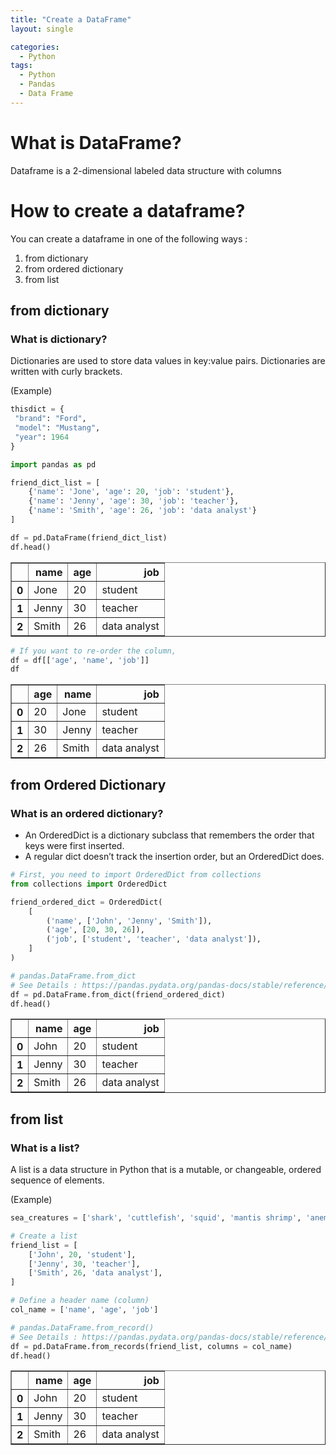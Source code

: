 ```yaml
---
title: "Create a DataFrame"
layout: single

categories:
  - Python
tags:
  - Python
  - Pandas
  - Data Frame
---
```


# What is DataFrame?

Dataframe is a 2-dimensional labeled data structure with columns

# How to create a dataframe?

You can create a dataframe in one of the following ways :

1. from dictionary
2. from ordered dictionary
3. from list

## from dictionary

### What is dictionary?
Dictionaries are used to store data values in key:value pairs.
Dictionaries are written with curly brackets.

(Example)    
```python
thisdict = {
 "brand": "Ford",
 "model": "Mustang",
 "year": 1964
}
```



```python
import pandas as pd

friend_dict_list = [
    {'name': 'Jone', 'age': 20, 'job': 'student'},
    {'name': 'Jenny', 'age': 30, 'job': 'teacher'},
    {'name': 'Smith', 'age': 26, 'job': 'data analyst'}
]
```


```python
df = pd.DataFrame(friend_dict_list)
df.head()
```




<div>
<style scoped>
    .dataframe tbody tr th:only-of-type {
        vertical-align: middle;
    }

    .dataframe tbody tr th {
        vertical-align: top;
    }

    .dataframe thead th {
        text-align: right;
    }
</style>
<table border="1" class="dataframe">
  <thead>
    <tr style="text-align: right;">
      <th></th>
      <th>name</th>
      <th>age</th>
      <th>job</th>
    </tr>
  </thead>
  <tbody>
    <tr>
      <th>0</th>
      <td>Jone</td>
      <td>20</td>
      <td>student</td>
    </tr>
    <tr>
      <th>1</th>
      <td>Jenny</td>
      <td>30</td>
      <td>teacher</td>
    </tr>
    <tr>
      <th>2</th>
      <td>Smith</td>
      <td>26</td>
      <td>data analyst</td>
    </tr>
  </tbody>
</table>
</div>




```python
# If you want to re-order the column,
df = df[['age', 'name', 'job']]
df
```




<div>
<style scoped>
    .dataframe tbody tr th:only-of-type {
        vertical-align: middle;
    }

    .dataframe tbody tr th {
        vertical-align: top;
    }

    .dataframe thead th {
        text-align: right;
    }
</style>
<table border="1" class="dataframe">
  <thead>
    <tr style="text-align: right;">
      <th></th>
      <th>age</th>
      <th>name</th>
      <th>job</th>
    </tr>
  </thead>
  <tbody>
    <tr>
      <th>0</th>
      <td>20</td>
      <td>Jone</td>
      <td>student</td>
    </tr>
    <tr>
      <th>1</th>
      <td>30</td>
      <td>Jenny</td>
      <td>teacher</td>
    </tr>
    <tr>
      <th>2</th>
      <td>26</td>
      <td>Smith</td>
      <td>data analyst</td>
    </tr>
  </tbody>
</table>
</div>



## from Ordered Dictionary
### What is an ordered dictionary?
- An OrderedDict is a dictionary subclass that remembers the order that keys were first inserted.
- A regular dict doesn’t track the insertion order, but an OrderedDict does.


```python
# First, you need to import OrderedDict from collections
from collections import OrderedDict
```


```python
friend_ordered_dict = OrderedDict(
    [
        ('name', ['John', 'Jenny', 'Smith']),
        ('age', [20, 30, 26]),
        ('job', ['student', 'teacher', 'data analyst']),
    ]
)
```


```python
# pandas.DataFrame.from_dict
# See Details : https://pandas.pydata.org/pandas-docs/stable/reference/api/pandas.DataFrame.from_dict.html
df = pd.DataFrame.from_dict(friend_ordered_dict)
df.head()
```




<div>
<style scoped>
    .dataframe tbody tr th:only-of-type {
        vertical-align: middle;
    }

    .dataframe tbody tr th {
        vertical-align: top;
    }

    .dataframe thead th {
        text-align: right;
    }
</style>
<table border="1" class="dataframe">
  <thead>
    <tr style="text-align: right;">
      <th></th>
      <th>name</th>
      <th>age</th>
      <th>job</th>
    </tr>
  </thead>
  <tbody>
    <tr>
      <th>0</th>
      <td>John</td>
      <td>20</td>
      <td>student</td>
    </tr>
    <tr>
      <th>1</th>
      <td>Jenny</td>
      <td>30</td>
      <td>teacher</td>
    </tr>
    <tr>
      <th>2</th>
      <td>Smith</td>
      <td>26</td>
      <td>data analyst</td>
    </tr>
  </tbody>
</table>
</div>



## from list
### What is a list?
A list is a data structure in Python that is a mutable, or changeable, ordered sequence of elements.

(Example)
```python
sea_creatures = ['shark', 'cuttlefish', 'squid', 'mantis shrimp', 'anemone']


```



```python
# Create a list
friend_list = [
    ['John', 20, 'student'],
    ['Jenny', 30, 'teacher'],
    ['Smith', 26, 'data analyst'],
]
```


```python
# Define a header name (column)
col_name = ['name', 'age', 'job']
```


```python
# pandas.DataFrame.from_record()
# See Details : https://pandas.pydata.org/pandas-docs/stable/reference/api/pandas.DataFrame.from_records.html?highlight=pandas%20dataframe%20from_records#pandas.DataFrame.from_records
df = pd.DataFrame.from_records(friend_list, columns = col_name)
df.head()
```




<div>
<style scoped>
    .dataframe tbody tr th:only-of-type {
        vertical-align: middle;
    }

    .dataframe tbody tr th {
        vertical-align: top;
    }

    .dataframe thead th {
        text-align: right;
    }
</style>
<table border="1" class="dataframe">
  <thead>
    <tr style="text-align: right;">
      <th></th>
      <th>name</th>
      <th>age</th>
      <th>job</th>
    </tr>
  </thead>
  <tbody>
    <tr>
      <th>0</th>
      <td>John</td>
      <td>20</td>
      <td>student</td>
    </tr>
    <tr>
      <th>1</th>
      <td>Jenny</td>
      <td>30</td>
      <td>teacher</td>
    </tr>
    <tr>
      <th>2</th>
      <td>Smith</td>
      <td>26</td>
      <td>data analyst</td>
    </tr>
  </tbody>
</table>
</div>




```python

```
